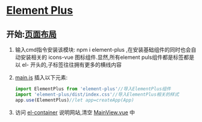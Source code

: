 # [Element Plus](https://element-plus.org/zh-CN/) 

## 开始:[页面布局](http://element-plus.org/zh-CN/component/form.html) 

1. 输入cmd指令安装该模块: npm i element-plus ,在安装基础组件的同时也会自动安装相关的 icons-vue 图标组件.显然,所有element puls组件都是标签都是以 el- 开头的,子标签往往拥有更多的横线内容

2. [main.js](material\vue-front-knowledge\src\main.js) 插入以下元素:

   ```javascript
   import ElementPlus from 'element-plus'//导入ElementPlus组件
   import 'element-plus/dist/index.css'//导入ElementPlus相关的样式
   app.use(ElementPlus)//let app=createApp(App)
   ```

3. 访问 [el-container](https://element-plus.org/zh-CN/component/container.html) 说明网站,清空 [MainView.vue](material\vue-front-knowledge\src\views\MainView.vue) 中 <template> 板块的内容并加入侧边栏容器和主要区域容器:

   ```vue
   <template>
       <el-container>
         <el-aside>
           侧边栏内容
         </el-aside>
         <el-main>
       	主要区域内容
         </el-main>
       </el-container>
   </template>
   ```

   在 <style> 板块中为该该布局添加样式:
   ```css
   .el-aside {
     background: rgb(66, 66, 66);
     height: calc(100vh);
     width: 20%;
     text-align: center;
     color: rgb(66, 66, 66);
     font-size: 28px;
   }
   .el-main {
     text-align: center;
     margin-top: 100px;
   }
   ```

4. 访问 [Menu菜单](https://element-plus.org/zh-CN/component/menu.html) 说明网站,在侧边栏 <el-aside> 标签中添加侧栏垂直菜单:
   ```vue
   <!-- default-active:页面加载时默认激活菜单的 index ,1-1表示1号菜单下的1号子菜单--> 
   <el-menu 
   default-active="1-1" 
   >
       <el-sub-menu index="1"><!-- sub-menu表示包含子节点的菜单节点,可如下指定标题 -->
           <template #title>
             <span>路由跳转测试</span>
           </template>
           <!-- el-menu-item表示不包含子节点的最终节点菜单,index表示其序号或子路由地址,@click表示绑定的vue点击事件 -->
           <el-menu-item index="1-1" @click="backToWelcomePage">跳回欢迎界面</el-menu-item>
           <el-menu-item index="1-2" @click="backToLastStep">路由回滚</el-menu-item>
       </el-sub-menu>
       <el-menu-item index="2">
         <span>第二栏</span>
       </el-menu-item>
       <el-menu-item index="3">
         <span>第三栏</span>
       </el-menu-item>
       <el-menu-item index="4">
         <span>第四栏</span>
       </el-menu-item>
   </el-menu>
   ```

   在 <style> 中为该菜单添加样式
   ```css
   .el-menu{
     background-color: rgb(200, 200, 200);
   }
   ```

   同时在 <script> 中添加 backToLastStep() 方法测试路由回滚功能:

   ```javascript
   const backToLastStep=()=>{
       router.back()//back()方法:返回上一次路由的页面,对子路由也有效
   }
   ```

5. 运行cmd指令: npm run dev 点击侧边栏相关按钮测试路由跳转

## [按钮与图标](https://element-plus.org/zh-CN/component/button.html)

1. 创建 [ButtonIconTest.vue](material\vue-front-knowledge\src\components\ButtonIconTest.vue) 子组件,在其中的 <template> 标签中插入按钮组件:

   ```html
   <div class="mb-4">
       <el-button>Default</el-button>
       <el-button type="primary">Primary</el-button>
       <el-button type="success">Success</el-button>
       <el-button type="info">Info</el-button>
       <el-button type="warning">Warning</el-button>
       <el-button type="danger">Danger</el-button>
   </div>
   ```

   打开页面查询

2. Element Plus 图标:输入 npm i @element-plus/icons-vue (此步骤可省略) ,其中 @后指的是作用域,/后指的是域中包名.在 [ButtonIconTest.vue](material\vue-front-knowledge\src\components\ButtonIconTest.vue) 的 <script> 中插入:

   ```javascript
   import {Check,Delete,Edit,Message,Search,Star} from '@element-plus/icons-vue'//引入图标组件
   ```

   然后在<template> 中插入:

   ```html
   <div>
       <el-button :icon="Search" circle />
       <el-button type="primary" :icon="Edit" circle />
       <el-button type="success" :icon="Check" circle />
       <el-button type="info" :icon="Message" circle />
       <el-button type="warning" :icon="Star" circle />
       <el-button type="danger" :icon="Delete" circle />
   </div>
   ```

   即可显示带图标的按钮,当然图标也可单独使用:

   ```html
   <el-icon><Setting /></el-icon>

## [form表单](http://element-plus.org/zh-CN/component/form.html)

1. 根据网上的说明,创建 [FormTest.vue](material\vue-front-knowledge\src\components\FormTest.vue) ,其基本骨架如下:
   ```vue
   <template>
       <el-form label-width="60px">
           <el-form-item label="账号" prop="userAccount">
               <el-input />
           </el-form-item>
           <el-form-item label="密码" prop="userPassword">
               <el-input type="password" /><!-- type="password"密码表单 -->
           </el-form-item>
           <el-form-item>
               <el-button type="primary">登 录</el-button><!-- type="primary"提交按钮 -->
           </el-form-item>
           <el-form-item>
               <el-checkbox label="记住我" size="large" /><!-- 复选框 -->
           </el-form-item>
       </el-form>
   </template>
   <style scoped>
   .el-button {
       /* 以下内容会影响本页面所有按钮组件的样式 */
       width: 100%;
       background-color: chocolate;
       font-size: large;
   }
   </style>
   ```

   测试运行页面,此时还不能输入账号密码

2. 为表单绑定对象,在 <script> 标签中写入:
   ```javascript
   import { ref } from "vue";//导入 ref 函数
   let user = ref({ //测试form表单中的账号密码与一个对象的绑定,这些数据会以json形式发送给后端
       userAccount: 'banana', //一般账号密码默认为空
       userPassword: '123456',
       rememberMe: true
   })
   ```

   对于账号的input标签(使用 v-model 属性声明绑定,注意:与 v-bind 无关,且使用时不加 .value):
   ```html
   <el-input v-model="user.userAccount"/>
   ```

   对于密码的input标签:
   ```html
   <el-input type="password" v-model="user.userPassword"/>
   ```

   对于记住我的checkbox复选框标签:
   ```html
   <el-checkbox label="记住我" size="large" v-model="user.rememberMe"/>
   ```

   然后再为登陆按钮绑定click点击事件 submitMethod() :
   ```html
   <el-button type="primary" @click="submitMethod">登 录</el-button>
   ```

   对应的点击事件写在 <script> 标签中:
   ```javascript
   const submitMethod = () => {//为提交按钮绑定一个提交事件,通常为将这些数据传递给指定url后端的方法
       alert('账号:' + user.value.userAccount + "---" + '密码:' + user.value.userPassword)
   }
   ```

   测试运行页面,修改账户密码并点击登录,观察对话框输出

3. 为表单绑定输入规则:与上方绑定对象不同,这里需要使用一套独立的绑定系统,需先将表单整体与user对象绑定(使用 :model 属性),然后指定一个与表单 :rules 规则属性绑定的对象 loginRules :

   ```html
   <el-form label-width="60px" style="" :model="user" :rules="loginRules">
   ```

   该对象定义在 <script> 标签中:

   ```javascript
   let loginRules = ref({//为表单控件的账号密码输入行制定输入规则,ref绑定一个对象
       userAccount: [  //对像名要与user中的属性,prop标签属性一致
           //required:true表明不能为空否则输出message信息,trigger:'blur'表明该事件会在输入框失去焦点时检测一次
           { required: true, message: '请输入用户名', trigger: 'blur' }
       ],
       userPassword: [
           { required: true, message: '请输入密码', trigger: 'blur' },
           { min: 6, max: 16, message: '密码长度为6-16位', trigger: 'blur' }//输入框的最大最小长度,不满足条件则输出message
       ]
   })
   ```

   对于账号与密码的 el-form-item 标签,添加prop属性值,其值与user对象内的属性名一致:
   ```html
   <el-form-item label="账号" prop="userAccount">
   ```

   ```html
   <el-form-item label="密码" prop="userPassword">
   ```

   测试运行页面,测试在非法输入的状态下产生的相关提示
   
4. 为表单创建提交规则,点击提交按钮时用户输入的数据必须合法否则不会将数据提交给后端.为 <el-form> 最外层表单标签添加 ref 属性,指向一个自创的,内部无属性的对象 formRef :
   ```vue
   <el-form label-width="60px" style="" :model="user" :rules="loginRules" ref="formRef">
   ```

   修改提交按钮的 @click 方法,为该方法传递该参数
   ```vue
   <el-button type="primary" @click="submitByRules(formRef)">登 录</el-button>
   ```

   其对应的方法为:
   ```javascript
   let formRef = ref({}) //提交规则认证结果的对象
   const submitByRules = (result)=>{ //新的表单提交方法
       if(!result) return //如果结果为空,即没有给提交方法传递参数则直接返回
       result.validate((valid) =>{
           if(valid){ //valid为true时表示表单规则验证通过
               submitMethod() //此方法定义见上,通常为提交前端数据到后端的方法
           }else{ //valid为false时表示用户存在非法输入
               alert('请输入符合条件的账号密码')
           }
       })
   }
   ```

   运行前端,将用户账号密码清空(或执行其他非法输入)然后按提交按,观察弹出对话框弹内的消息

## [消息提示框](https://element-plus.org/zh-CN/component/message.html)和[消息提示(确认)弹框](https://element-plus.org/zh-CN/component/message-box.html) 

1. 在 [messageBoxTest.vue](material\vue-front-knowledge\src\components\messageBoxTest.vue) 中添加触发消息提示框的按钮,为其绑定 open1() 事件触发提示框:
   ```vue
   <script setup>
   import { ElMessage } from 'element-plus' //使用前要导入
   const open = () => {
       ElMessage({
           showClose: true, //是否展示消息提示框的关闭按钮
           message: '消息对话框', //消息提示框显示的文字
           type: 'info' //可选择 success,warning,info,error 四种类型,默认为 info 且可省略
       })
   }
   </script>
   <template>
       <el-button :plain="true" @click="open">消息</el-button>
   </template>
   ```

   运行并测试其效果

2. 添加触发消息弹出框事件相关的按钮并为其绑定 openBox() 事件:
   ```vue
   <script setup>
   import { ElMessageBox } from 'element-plus' //使用前要导入
   const openBox = () => {
       ElMessageBox.alert('你打开了这个对话框', '标题', { //消息提示弹框上的文字和标题
           // autofocus: false, //如果想取消自动对焦功能,添加该属性
           confirmButtonText: '确认', //确认按钮上的文字
           callback: () => { //回调函数,当点击确认后要执行的函数
               ElMessage({
                   type: 'info',
                   message: '你确认了这个对话框',
               })
           },
       })
   }
   </script>
   <template>
       <el-button plain @click="openBox">点击打开消息提示对话框</el-button>
   </template>
   ```

   添加确认消息弹出框事件并为与其绑定的按钮添加  事件:
   ```vue
   <script setup>
   import { ElMessageBox } from 'element-plus' //使用前要导入
   const openConfirmBox = () => {
       ElMessageBox.confirm('你是选择确认还是取消?', '标题', //确认消息弹框上的文字和标题
           {
               confirmButtonText: '确认', //确认按钮上的文字
               cancelButtonText: '取消', //取消按钮上的文字
               type: 'warning', //消息弹框类型
           }
       )
           .then(() => { //选择确定按钮后要执行的函数
               ElMessage({
                   type: 'success',
                   message: '你选择了确认',
               })
           })
           .catch(() => { //选择取消按钮后要执行的函数
               ElMessage({
                   type: 'info',
                   message: '你选择了取消',
               })
           })
   }
   </script>
   <template>
       <el-button plain @click="openBox">点击打开消息提示对话框</el-button>
   </template>
   ```

   测试运行网页,观察点击按钮后触发的消息提示框中的信息
